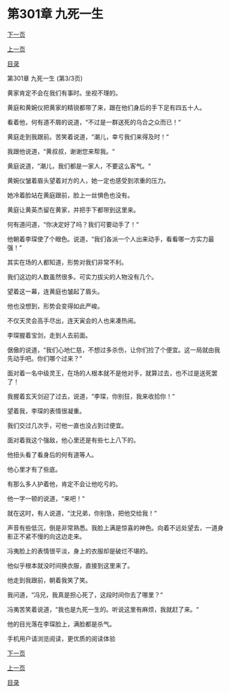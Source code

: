<h1>第301章   九死一生</h1>
            <div><p><a href="./903_%E7%AC%AC302%E7%AB%A0_%E9%AD%94%E6%B0%94%E5%85%A5%E4%BD%93.md">下一页</a></p><p><a href="./901_%E7%AC%AC301%E7%AB%A0_%E4%B9%9D%E6%AD%BB%E4%B8%80%E7%94%9F.md">上一页</a></p><p><a href="../">目录</a></p></div>
            <div><p>第301章   九死一生 (第3/3页)</p><p>黄家肯定不会在我们有事时。坐视不理的。</p><p>黄庭和黄婉仪把黄家的精锐都带了来，跟在他们身后的手下足有四五十人。</p><p>看着他，何有道不屑的说道，“不过是一群送死的乌合之众而已！“</p><p>黄庭走到我跟前。苦笑着说道，“潮儿，幸亏我们来得及时！“</p><p>我跟他说道，“黄叔叔，谢谢您来帮我。“</p><p>黄庭说道，“潮儿，我们都是一家人，不要这么客气。“</p><p>黄婉仪皱着眉头望着对方的人，她一定也感受到浓重的压力。</p><p>她冷着脸站在黄庭跟前，脸上一丝惧色也没有。</p><p>黄庭让黄英杰留在黄家，并把手下都带到这里来。</p><p>何有道问道，“你决定好了吗？我们可要动手了！“</p><p>他朝着李琛使了个眼色。说道，“我们各派一个人出来动手，看看哪一方实力最强！“</p><p>其实在场的人都知道，形势对我们非常不利。</p><p>我们这边的人数虽然很多。可实力拔尖的人物没有几个。</p><p>望着这一幕，连黄庭也皱起了眉头。</p><p>他也没想到，形势会变得如此严峻。</p><p>不仅天灵会高手尽出，连天寅会的人也来凑热闹。</p><p>李琛握着宝剑，走到人去前面。</p><p>倨傲的说道，“我们心地仁慈，不想过多杀伤，让你们捡了个便宜。这一局就由我先动手吧。你们哪个过来？“</p><p>面对着一名中级灵王，在场的人根本就不是他对手，就算过去，也不过是送死罢了！</p><p>我握着玄天剑迎了过去，说道，“李琛，你别狂，我来收拾你！“</p><p>望着我，李琛的表情很凝重。</p><p>我们交过几次手，可他一直也没占到过便宜。</p><p>面对着我这个强敌，他心里还是有些七上八下的。</p><p>他扭头看了看身后的何有道等人。</p><p>他心里才有了些底。</p><p>有那么多人护着他，肯定不会让他吃亏的。</p><p>他一字一顿的说道，“来吧！“</p><p>就在这时，有人说道，“沈兄弟，你别急，把他交给我！“</p><p>声音有些低沉，倒是非常熟悉。我脸上满是惊喜的神色。向着不远处望去，一道身影正不紧不慢的向这边走来。</p><p>冯夷脸上的表情很平淡，身上的衣服却是破烂不堪的。</p><p>他似乎根本就没时间换衣服，直接到这里来了。</p><p>他走到我跟前，朝着我笑了笑。</p><p>我问道，“冯兄，我真是担心死了，这段时间你去了哪里？“</p><p>冯夷苦笑着说道，“我也是九死一生的。听说这里有麻烦，我就赶了来。“</p><p>他的目光落在李琛脸上，满脸都是杀气。</p><p>手机用户请浏览阅读，更优质的阅读体验</p></div>
            <div><p><a href="./903_%E7%AC%AC302%E7%AB%A0_%E9%AD%94%E6%B0%94%E5%85%A5%E4%BD%93.md">下一页</a></p><p><a href="./901_%E7%AC%AC301%E7%AB%A0_%E4%B9%9D%E6%AD%BB%E4%B8%80%E7%94%9F.md">上一页</a></p><p><a href="../">目录</a></p></div>